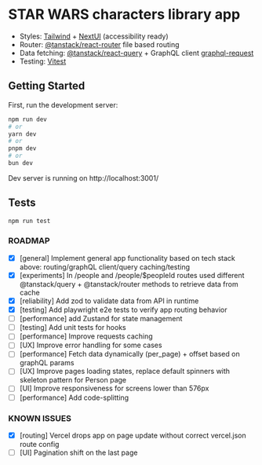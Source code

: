 # STAR WARS characters library app

- Styles: [Tailwind](https://tailwindcss.com/) + [NextUI](https://nextui.org/) (accessibility ready)
- Router: [@tanstack/react-router](https://tanstack.com/router/latest) file based routing
- Data fetching: [@tanstack/react-query](https://tanstack.com/query/latest) + GraphQL client [graphql-request](https://github.com/jasonkuhrt/graphql-request)
- Testing: [Vitest](https://vitest.dev/)

## Getting Started

First, run the development server:

```bash
npm run dev
# or
yarn dev
# or
pnpm dev
# or
bun dev
```

Dev server is running on http://localhost:3001/

## Tests

```bash
npm run test
```

### ROADMAP
- [x] [general] Implement general app functionality based on tech stack above: routing/graphQL client/query caching/testing
- [x] [experiments] In /people and /people/$peopleId routes used different @tanstack/query + @tanstack/router methods to retrieve data from cache
- [x] [reliability] Add zod to validate data from API in runtime
- [x] [testing] Add playwright e2e tests to verify app routing behavior
- [ ] [performance] add Zustand for state management
- [ ] [testing] Add unit tests for hooks
- [ ] [performance] Improve requests caching
- [ ] [UX] Improve error handling for some cases
- [ ] [performance] Fetch data dynamically (per_page) + offset based on graphQL params
- [ ] [UX] Improve pages loading states, replace default spinners with skeleton pattern for Person page
- [ ] [UI] Improve responsiveness for screens lower than 576px
- [ ] [performance] Add code-splitting

### KNOWN ISSUES

- [x] [routing] Vercel drops app on page update without correct vercel.json route config
- [ ] [UI] Pagination shift on the last page
